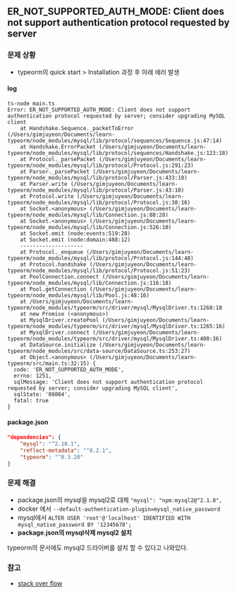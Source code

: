 ## ER_NOT_SUPPORTED_AUTH_MODE: Client does not support authentication protocol requested by server

### 문제 상황

- typeorm의 quick start > Installation 과정 후 아래 에러 발생

#### log

```shell
ts-node main.ts
Error: ER_NOT_SUPPORTED_AUTH_MODE: Client does not support authentication protocol requested by server; consider upgrading MySQL client
    at Handshake.Sequence._packetToError (/Users/gimjuyeon/Documents/learn-typeorm/node_modules/mysql/lib/protocol/sequences/Sequence.js:47:14)
    at Handshake.ErrorPacket (/Users/gimjuyeon/Documents/learn-typeorm/node_modules/mysql/lib/protocol/sequences/Handshake.js:123:18)
    at Protocol._parsePacket (/Users/gimjuyeon/Documents/learn-typeorm/node_modules/mysql/lib/protocol/Protocol.js:291:23)
    at Parser._parsePacket (/Users/gimjuyeon/Documents/learn-typeorm/node_modules/mysql/lib/protocol/Parser.js:433:10)
    at Parser.write (/Users/gimjuyeon/Documents/learn-typeorm/node_modules/mysql/lib/protocol/Parser.js:43:10)
    at Protocol.write (/Users/gimjuyeon/Documents/learn-typeorm/node_modules/mysql/lib/protocol/Protocol.js:38:16)
    at Socket.<anonymous> (/Users/gimjuyeon/Documents/learn-typeorm/node_modules/mysql/lib/Connection.js:88:28)
    at Socket.<anonymous> (/Users/gimjuyeon/Documents/learn-typeorm/node_modules/mysql/lib/Connection.js:526:10)
    at Socket.emit (node:events:519:28)
    at Socket.emit (node:domain:488:12)
    --------------------
    at Protocol._enqueue (/Users/gimjuyeon/Documents/learn-typeorm/node_modules/mysql/lib/protocol/Protocol.js:144:48)
    at Protocol.handshake (/Users/gimjuyeon/Documents/learn-typeorm/node_modules/mysql/lib/protocol/Protocol.js:51:23)
    at PoolConnection.connect (/Users/gimjuyeon/Documents/learn-typeorm/node_modules/mysql/lib/Connection.js:116:18)
    at Pool.getConnection (/Users/gimjuyeon/Documents/learn-typeorm/node_modules/mysql/lib/Pool.js:48:16)
    at /Users/gimjuyeon/Documents/learn-typeorm/node_modules/typeorm/src/driver/mysql/MysqlDriver.ts:1268:18
    at new Promise (<anonymous>)
    at MysqlDriver.createPool (/Users/gimjuyeon/Documents/learn-typeorm/node_modules/typeorm/src/driver/mysql/MysqlDriver.ts:1265:16)
    at MysqlDriver.connect (/Users/gimjuyeon/Documents/learn-typeorm/node_modules/typeorm/src/driver/mysql/MysqlDriver.ts:400:36)
    at DataSource.initialize (/Users/gimjuyeon/Documents/learn-typeorm/node_modules/src/data-source/DataSource.ts:253:27)
    at Object.<anonymous> (/Users/gimjuyeon/Documents/learn-typeorm/src/main.ts:32:15) {
  code: 'ER_NOT_SUPPORTED_AUTH_MODE',
  errno: 1251,
  sqlMessage: 'Client does not support authentication protocol requested by server; consider upgrading MySQL client',
  sqlState: '08004',
  fatal: true
}
```

#### package.json

```json
"dependencies": {
    "mysql": "^2.18.1",
    "reflect-metadata": "^0.2.1",
    "typeorm": "^0.3.20"
}
```

### 문제 해결

- package.json의 mysql을 mysql2로 대체 `"mysql": "npm:mysql2@^2.1.0",`
- docker 에서 `--default-authentication-plugin=mysql_native_password`
- mysql에서 `ALTER USER 'root'@'localhost' IDENTIFIED WITH mysql_native_password BY '12345678';`
- **package.json의 mysql삭제 mysql2 설치**

typeorm의 문서에도 mysql2 드라이버를 설치 할 수 있다고 나와있다.

### 참고

- [stack over flow](https://github.com/typeorm/typeorm/issues/2093)
